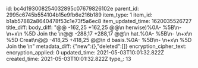 id: bc4d193008254032895c07679826102e
parent_id: 2995c6745b554104b15e9fb6e216b189
item_type: 1
item_id: b1ab57882a8640478f53c1e73f5a6ec8
item_updated_time: 1620035526727
title_diff: 
body_diff: "@@ -162,25 +162,25 @@\\n herwise)%0A- %5B\\n- \\n+x\\n %5D  Join the \\n@@ -288,17 +288,17 @@\\n hat.%0A- %5B\\n- \\n+x\\n %5D  Creat\\n@@ -418,25 +418,25 @@\\n d basis.%0A- %5B\\n- \\n+x\\n %5D  Join the \\n"
metadata_diff: {"new":{},"deleted":[]}
encryption_cipher_text: 
encryption_applied: 0
updated_time: 2021-05-03T10:01:32.822Z
created_time: 2021-05-03T10:01:32.822Z
type_: 13